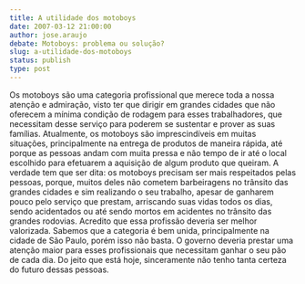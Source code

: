 ```yaml
---
title: A utilidade dos motoboys
date: 2007-03-12 21:00:00
author: jose.araujo
debate: Motoboys: problema ou solução?
slug: a-utilidade-dos-motoboys
status: publish 
type: post
---
```


Os motoboys são uma categoria profissional que merece toda a nossa atenção e admiração, visto ter que dirigir em grandes cidades que não oferecem a mínima condição de rodagem para esses trabalhadores, que necessitam desse serviço para poderem se sustentar e prover as suas famílias. Atualmente, os motoboys são imprescindíveis em muitas situações, principalmente na entrega de produtos de maneira rápida, até porque as pessoas andam com muita pressa e não tempo de ir até o local escolhido para efetuarem a aquisição de algum produto que queiram. A verdade tem que ser dita: os motoboys precisam ser mais respeitados pelas pessoas, porque, muitos deles não cometem barbeiragens no trânsito das grandes cidades e sim realizando o seu trabalho, apesar de ganharem pouco pelo serviço que prestam, arriscando suas vidas todos os dias, sendo acidentados ou até sendo mortos em acidentes no trânsito das grandes rodovias. Acredito que essa profissão deveria ser melhor valorizada. Sabemos que a categoria é bem unida, principalmente na cidade de São Paulo, porém isso não basta. O governo deveria prestar uma atenção maior para esses profissionais que necessitam ganhar o seu pão de cada dia. Do jeito que está hoje, sinceramente não tenho tanta certeza do futuro dessas pessoas.
